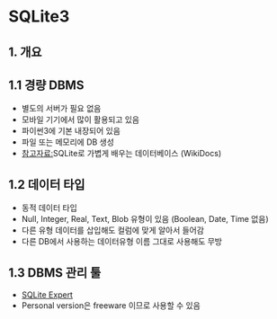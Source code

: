 # SQLite3


## 1. 개요
## 1.1 경량 DBMS
- 별도의 서버가 필요 없음
- 모바일 기기에서 많이 활용되고 있음
- 파이썬3에 기본 내장되어 있음
- 파일 또는 메모리에 DB 생성
- [참고자료:](https://wikidocs.net/book/1530)SQLite로 가볍게 배우는 데이터베이스 (WikiDocs)

 ## 1.2 데이터 타입
- 동적 데이터 타입
- Null, Integer, Real, Text, Blob 유형이 있음 (Boolean, Date, Time 없음)
- 다른 유형 데이터를 삽입해도 컬럼에 맞게 알아서 들어감
- 다른 DB에서 사용하는 데이터유형 이름 그대로 사용해도 무방

## 1.3 DBMS 관리 툴
- [SQLite Expert](http://www.sqliteexpert.com/download.html)
- Personal version은 freeware 이므로 사용할 수 있음
